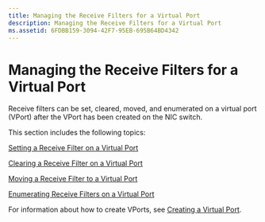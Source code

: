 ```yaml
---
title: Managing the Receive Filters for a Virtual Port
description: Managing the Receive Filters for a Virtual Port
ms.assetid: 6FDBB159-3094-42F7-95EB-695B64BD4342
---
```


# Managing the Receive Filters for a Virtual Port


Receive filters can be set, cleared, moved, and enumerated on a virtual port (VPort) after the VPort has been created on the NIC switch.

This section includes the following topics:

[Setting a Receive Filter on a Virtual Port](setting-a-receive-filter-on-a-virtual-port.md)

[Clearing a Receive Filter on a Virtual Port](clearing-a-receive-filter-on-a-virtual-port.md)

[Moving a Receive Filter to a Virtual Port](moving-a-receive-filter-to-a-virtual-port.md)

[Enumerating Receive Filters on a Virtual Port](enumerating-receive-filters-on-a-virtual-port.md)

For information about how to create VPorts, see [Creating a Virtual Port](creating-a-virtual-port.md).

 

 





